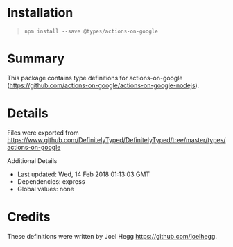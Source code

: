 # Installation
> `npm install --save @types/actions-on-google`

# Summary
This package contains type definitions for actions-on-google (https://github.com/actions-on-google/actions-on-google-nodejs).

# Details
Files were exported from https://www.github.com/DefinitelyTyped/DefinitelyTyped/tree/master/types/actions-on-google

Additional Details
 * Last updated: Wed, 14 Feb 2018 01:13:03 GMT
 * Dependencies: express
 * Global values: none

# Credits
These definitions were written by Joel Hegg <https://github.com/joelhegg>.
